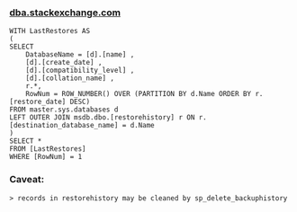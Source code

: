 
### [dba.stackexchange.com](https://dba.stackexchange.com/a/33705)

```
WITH LastRestores AS
(
SELECT
    DatabaseName = [d].[name] ,
    [d].[create_date] ,
    [d].[compatibility_level] ,
    [d].[collation_name] ,
    r.*,
    RowNum = ROW_NUMBER() OVER (PARTITION BY d.Name ORDER BY r.[restore_date] DESC)
FROM master.sys.databases d
LEFT OUTER JOIN msdb.dbo.[restorehistory] r ON r.[destination_database_name] = d.Name
)
SELECT *
FROM [LastRestores]
WHERE [RowNum] = 1
```

### Caveat:
    > records in restorehistory may be cleaned by sp_delete_backuphistory